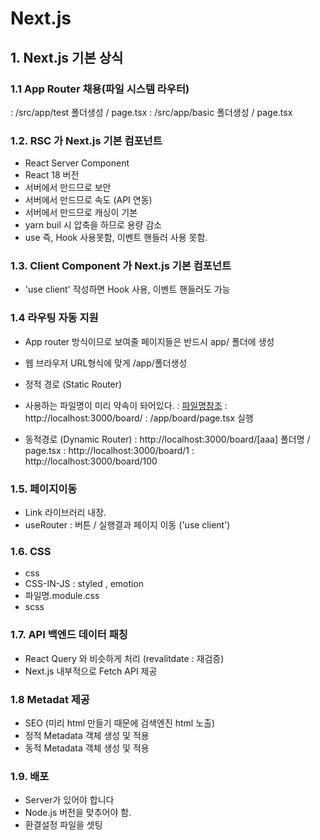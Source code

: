 # Next.js

## 1. Next.js 기본 상식

### 1.1 App Router 채용(파일 시스템 라우터)

: /src/app/test 폴더생성 / page.tsx
: /src/app/basic 폴더생성 / page.tsx

### 1.2. RSC 가 Next.js 기본 컴포넌트

- React Server Component
- React 18 버전
- 서버에서 만드므로 보안
- 서버에서 만드므로 속도 (API 연동)
- 서버에서 만드므로 캐싱이 기본
- yarn buil 시 압축을 하므로 용량 감소
- use 즉, Hook 사용못함, 이벤트 핸들러 사용 못함.

### 1.3. Client Component 가 Next.js 기본 컴포넌트

- 'use client' 작성하면 Hook 사용, 이벤트 핸들러도 가능

### 1.4 라우팅 자동 지원

- App router 방식이므로 보여줄 페이지들은 반드시 app/ 폴더에 생성
- 웹 브라우저 URL형식에 맞게 /app/폴더생성

- 정적 경로 (Static Router)
- 사용하는 파일명이 미리 약속이 돠어있다.
  : [파일명참조](https://nextjs.org/docs/getting-started/project-structure)
  : http://localhost:3000/board/
  : /app/board/page.tsx 실행

- 동적경로 (Dynamic Router)
  : http://localhost:3000/board/[aaa] 폴더명 / page.tsx
  : http://localhost:3000/board/1
  : http://localhost:3000/board/100

### 1.5. 페이지이동

- Link 라이브러리 내장.
- useRouter : 버튼 / 실행결과 페이지 이동 ('use client')

### 1.6. CSS

- css
- CSS-IN-JS : styled , emotion
- 파일명.module.css
- scss

### 1.7. API 백엔드 데이터 패칭

- React Query 와 비슷하게 처리 (revalitdate : 재검증)
- Next.js 내부적으로 Fetch API 제공

### 1.8 Metadat 제공

- SEO (미리 html 만들기 때문에 검색엔진 html 노출)
- 정적 Metadata 객체 생성 및 적용
- 동적 Metadata 객체 생성 및 적용

### 1.9. 배포

- Server가 있어야 합니다
- Node.js 버전을 맞추어야 함.
- 환결설정 파일을 셋팅
